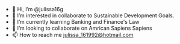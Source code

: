- 👋 Hi, I’m @julissa16g
- 👀 I’m interested in collaborate to Sustainable Development Goals.
- 🌱 I’m currently learning Banking and Finance's Law
- 💞️ I’m looking to collaborate on Amrican Sapiens Sapiens
- 📫 How to reach me julissa_161992@hotmail.com

<!---
julissa16g/julissa16g is a ✨ special ✨ repository because its `README.md` (this file) appears on your GitHub profile.
You can click the Preview link to take a look at your changes.
--->
